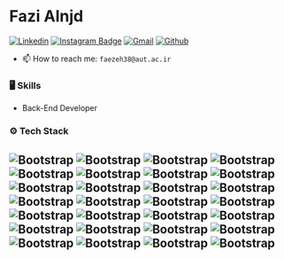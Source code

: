 # Fazi Alnjd

[![Linkedin](https://img.shields.io/badge/-LinkedIn-blue?style=flat&logo=Linkedin&logoColor=white)](https://www.linkedin.com/in/faezehalinejad/)
[![Instagram Badge](https://img.shields.io/badge/-Instagram-purple?logo=instagram&logoColor=white&link=https://instagram.com/faezehalnjd/)](https://www.instagram.com/faezehalnjd)
[![Gmail](https://img.shields.io/badge/-Gmail-c14438?style=flat&logo=Gmail&logoColor=white)](mailto:faezeh38@aut.ac.ir)
[![Github](https://img.shields.io/github/followers/fazialnjd?label=Follow&style=social)](https://github.com/fazialnjd)

- 📫 How to reach me: `faezeh38@aut.ac.ir`


### 🖥 Skills

- Back-End Developer


### ⚙️ Tech Stack

![Bootstrap](https://img.shields.io/badge/-Python-05122A?style=flat-square&logo=Python&color=353535) ![Bootstrap](https://img.shields.io/badge/-Docker-05122A?style=flat-square&logo=Docker&color=353535)
![Bootstrap](https://img.shields.io/badge/-Linux-05122A?style=flat-square&logo=Linux&color=353535) ![Bootstrap](https://img.shields.io/badge/-Git-05122A?style=flat-square&logo=Git&color=353535) 
![Bootstrap](https://img.shields.io/badge/-PostgreSQL-05122A?style=flat-square&logo=PostgreSQL&color=353535) ![Bootstrap](https://img.shields.io/badge/-SQL%20Server-05122A?style=flat-square&logo=Microsoft-SQL-Server&color=353535) 
![Bootstrap](https://img.shields.io/badge/-CICD-05122A?style=flat-square&logo=circleci&color=353535) ![Bootstrap](https://img.shields.io/badge/-Pm2-05122A?style=flat-square&logo=Pm2&color=353535) 
![Bootstrap](https://img.shields.io/badge/-Logging-05122A?style=flat-square&logo=Logging&color=353535) ![Bootstrap](https://img.shields.io/badge/-Pandas-05122A?style=flat-square&logo=Pandas&color=353535) 
![Bootstrap](https://img.shields.io/badge/-Numpy-05122A?style=flat-square&logo=Numpy&color=353535) ![Bootstrap](https://img.shields.io/badge/-Monitoring-05122A?style=flat-square&logo=Monitoring&color=353535) 
![Bootstrap](https://img.shields.io/badge/-Postman-05122A?style=flat-square&logo=Postman&color=353535) ![Bootstrap](https://img.shields.io/badge/-Django-05122A?style=flat-square&logo=Django&color=353535) 
![Bootstrap](https://img.shields.io/badge/-Insomnia-05122A?style=flat-square&logo=Insomnia&color=353535) ![Bootstrap](https://img.shields.io/badge/-PyCharm-05122A?style=flat-square&logo=PyCharm&color=353535)
![Bootstrap](https://img.shields.io/badge/-Clean%20Code-05122A?style=flat-square&logo=Clean-Code&color=353535) ![Bootstrap](https://img.shields.io/badge/-NGINX-05122A?style=flat-square&logo=NGINX&color=353535)
![Bootstrap](https://img.shields.io/badge/-Elasticsearch-05122A?style=flat-square&logo=Elasticsearch&color=353535) ![Bootstrap](https://img.shields.io/badge/-Redis-05122A?style=flat-square&logo=Redis&color=353535)
![Bootstrap](https://img.shields.io/badge/-Testing-05122A?style=flat-square&logo=Testing&color=353535) ![Bootstrap](https://img.shields.io/badge/-Login%20Control-05122A?style=flat-square&logo=Login-Control&color=353535)
![Bootstrap](https://img.shields.io/badge/-HTML-05122A?style=flat-square&logo=Html&color=353535) ![Bootstrap](https://img.shields.io/badge/-CSS-05122A?style=flat-square&logo=CSS&color=353535)
![Bootstrap](https://img.shields.io/badge/-Scrapy-05122A?style=flat-square&logo=Scrapy&color=353535)
![Bootstrap](https://img.shields.io/badge/-Selenium-05122A?style=flat-square&logo=Selenium&color=353535) ![Bootstrap](https://img.shields.io/badge/-Documenation-05122A?style=flat-square&logo=Documenation&color=353535)
![Bootstrap](https://img.shields.io/badge/-Beautiful%20Soup-05122A?style=flat-square&logo=Beautiful-Soup&color=353535)
---
